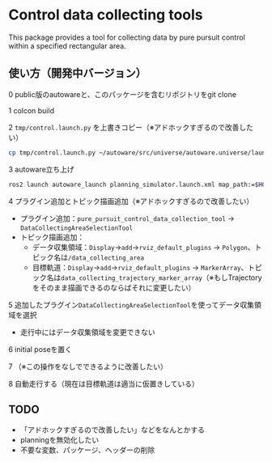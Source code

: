 # Control data collecting tools

This package provides a tool for collecting data by pure pursuit control within a specified rectangular area.

## 使い方（開発中バージョン）

0 public版のautowareと、このパッケージを含むリポジトリをgit clone

1 colcon build

2 `tmp/control.launch.py` を上書きコピー（※アドホックすぎるので改善したい）

```bash
cp tmp/control.launch.py ~/autoware/src/universe/autoware.universe/launch/tier4_control_launch/launch/control.launch.py
```

3 autoware立ち上げ

```bash
ros2 launch autoware_launch planning_simulator.launch.xml map_path:=$HOME/autoware_map/sample-map-planning vehicle_model:=sample_vehicle sensor_model:=sample_sensor_kit trajectory_follower_mode:=control_data_collecting_tool
```

4 プラグイン追加とトピック描画追加（※アドホックすぎるので改善したい）

- プラグイン追加：`pure_pursuit_control_data_collection_tool` -> `DataCollectingAreaSelectionTool`
- トピック描画追加：
  - データ収集領域：`Display`->`add`->`rviz_default_plugins` -> `Polygon`、トピック名は`/data_collecting_area`
  - 目標軌道：`Display`->`add`->`rviz_default_plugins` -> `MarkerArray`、トピック名は`data_collecting_trajectory_marker_array`（※もしTrajectoryをそのまま描画できるのならばそれに変更したい）

5 追加したプラグイン`DataCollectingAreaSelectionTool`を使ってデータ収集領域を選択

- 走行中にはデータ収集領域を変更できない

6 initial poseを置く

7 （※この操作をなしでできるように改善したい）

8 自動走行する（現在は目標軌道は適当に仮置きしている）

## TODO

- 「アドホックすぎるので改善したい」などをなんとかする
- planningを無効化したい
- 不要な変数、パッケージ、ヘッダーの削除
